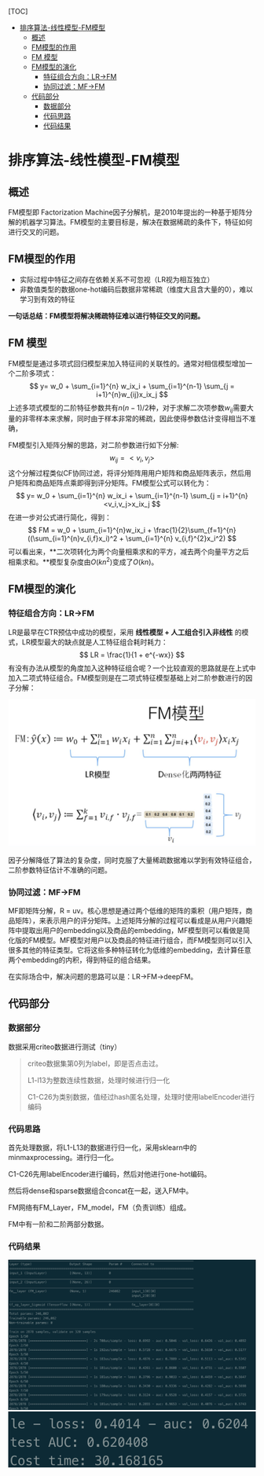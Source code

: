 [TOC]

- [排序算法-线性模型-FM模型](#----------fm--)
  * [概述](#--)
  * [FM模型的作用](#fm-----)
  * [FM 模型](#fm---)
  * [FM模型的演化](#fm-----)
    + [特征组合方向：LR->FM](#-------lr--fm)
    + [协同过滤：MF->FM](#-----mf--fm)
  * [代码部分](#----)
    + [数据部分](#----)
    + [代码思路](#----)
    + [代码结果](#----)

# 排序算法-线性模型-FM模型

## 概述

FM模型即 Factorization Machine因子分解机，是2010年提出的一种基于矩阵分解的机器学习算法。FM模型的主要目标是，解决在数据稀疏的条件下，特征如何进行交叉的问题。

## FM模型的作用

- 实际过程中特征之间存在依赖关系不可忽视（LR视为相互独立）
- 非数值类型的数据one-hot编码后数据非常稀疏（维度大且含大量的0），难以学习到有效的特征

**一句话总结：FM模型将解决稀疏特征难以进行特征交叉的问题。**

## FM 模型

FM模型是通过多项式回归模型来加入特征间的关联性的。通常对相信模型增加一个二阶多项式：
$$
y= w_0 + \sum_{i=1}^{n} w_ix_i + \sum_{i=1}^{n-1} \sum_{j = i+1}^{n}w_{ij}x_ix_j
$$
上述多项式模型的二阶特征参数共有$n(n-1)/2$种，对于求解二次项参数$w_{ij}$需要大量的非零样本来求解，同时由于样本非常的稀疏，因此使得参数估计变得相当不准确，

FM模型引入矩阵分解的思路，对二阶参数进行如下分解:
$$
w_{ij} = <v_i,v_j>
$$
这个分解过程类似CF协同过滤，将评分矩阵用用户矩阵和商品矩阵表示，然后用户矩阵和商品矩阵点乘即得到评分矩阵。FM模型公式可以转化为：
$$
y= w_0 + \sum_{i=1}^{n} w_ix_i + \sum_{i=1}^{n-1} \sum_{j = i+1}^{n}<v_i,v_j>x_ix_j
$$
在进一步对公式进行简化，得到：
$$
FM = w_0 + \sum_{i=1}^{n}w_ix_i + \frac{1}{2}\sum_{f=1}^{n}((\sum_{i=1}^{n}v_{i,f}x_i)^2 + \sum_{i=1}^{n} v_{i,f}^{2}x_i^2)
$$
可以看出来，**二次项转化为两个向量相乘求和的平方，减去两个向量平方之后相乘求和。**模型复杂度由$O(kn^2)$变成了$O(kn)$。

## FM模型的演化

### 特征组合方向：LR->FM

 LR是最早在CTR预估中成功的模型，采用 **线性模型 + 人工组合引入非线性** 的模式，LR模型最大的缺点就是人工特征组合耗时耗力：
$$
LR = \frac{1}{1 + e^{-wx}}
$$
有没有办法从模型的角度加入这种特征组合呢？一个比较直观的思路就是在上式中加入二项式特征组合。FM模型则是在二项式特征模型基础上对二阶参数进行的因子分解：

<img src = "../images/fm_1.png">

因子分解降低了算法的复杂度，同时克服了大量稀疏数据难以学到有效特征组合，二阶参数特征估计不准确的问题。

### 协同过滤：MF->FM

MF即矩阵分解，R = uv。核心思想是通过两个低维的矩阵的乘积（用户矩阵，商品矩阵），来表示用户的评分矩阵。上述矩阵分解的过程可以看成是从用户兴趣矩阵中提取出用户的embedding以及商品的embedding，MF模型则可以看做是简化版的FM模型。MF模型对用户以及商品的特征进行组合，而FM模型则可以引入很多其他的特征类型。它将这些多种特征转化为低维的embedding，去计算任意两个embedding的内积，得到特征的组合结果。

在实际场合中，解决问题的思路可以是：LR->FM->deepFM。



## 代码部分

### 数据部分

数据采用criteo数据进行测试（tiny）

> criteo数据集第0列为label，即是否点击过。
>
> L1-l13为整数连续性数据，处理时候进行归一化
>
> C1-C26为类别数据，值经过hash匿名处理，处理时使用labelEncoder进行编码

### 代码思路

首先处理数据，将L1-L13的数据进行归一化，采用sklearn中的minmaxprocessing。进行归一化。

C1-C26先用labelEncoder进行编码，然后对他进行one-hot编码。

然后将dense和sparse数据组合concat在一起，送入FM中。

FM网络有FM_Layer，FM_model，FM（负责训练）组成。

FM中有一阶和二阶两部分数据。

### 代码结果

<img src="../images/fm_2.png">

<img src='../images/fm_3.png'>

